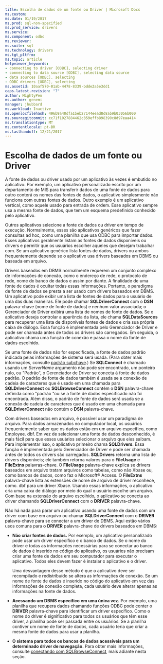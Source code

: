 ```yaml
---
title: Escolha de dados de um fonte ou Driver | Microsoft Docs
ms.custom: 
ms.date: 01/19/2017
ms.prod: sql-non-specified
ms.prod_service: drivers
ms.service: 
ms.component: odbc
ms.reviewer: 
ms.suite: sql
ms.technology: drivers
ms.tgt_pltfrm: 
ms.topic: article
helpviewer_keywords:
- connecting to driver [ODBC], selecting driver
- connecting to data source [ODBC], selecting data source
- data sources [ODBC], selecting
- ODBC drivers [ODBC], selecting
ms.assetid: 10aaf570-01ab-4478-8339-bdde2a5e3dd1
caps.latest.revision: "7"
author: MightyPen
ms.author: genemi
manager: jhubbard
ms.workload: Inactive
ms.openlocfilehash: 496b9a40dfa1beb27144eead8d8ab9b03056b000
ms.sourcegitcommit: cc71f1027884462c359effb898390c8d97eaa414
ms.translationtype: MT
ms.contentlocale: pt-BR
ms.lasthandoff: 12/21/2017
---
```

# <a name="choosing-a-data-source-or-driver"></a>Escolha de dados de um fonte ou Driver
A fonte de dados ou driver usado por um aplicativo às vezes é embutido no aplicativo. Por exemplo, um aplicativo personalizado escrito por um departamento de MIS para transferir dados de uma fonte de dados para outro conterá os nomes das fontes de dados, o aplicativo simplesmente não funciona com outras fontes de dados. Outro exemplo é um aplicativo vertical, como aquele usado para entrada de ordem. Esse aplicativo sempre usa a mesma fonte de dados, que tem um esquema predefinido conhecido pelo aplicativo.  
  
 Outros aplicativos selecione a fonte de dados ou driver em tempo de execução. Normalmente, esses são aplicativos genéricos que fazer consultas ad hoc, como uma planilha que usa ODBC para importar dados. Esses aplicativos geralmente listam as fontes de dados disponíveis ou drivers e permitir que os usuários escolher aqueles que desejam trabalhar com. Se um aplicativo genérico lista fontes de dados, drivers ou ambos frequentemente depende se o aplicativo usa drivers baseados em DBMS ou baseada em arquivo.  
  
 Drivers baseados em DBMS normalmente requerem um conjunto complexo de informações de conexão, como o endereço de rede, o protocolo de rede, nome do banco de dados e assim por diante. A finalidade de uma fonte de dados é ocultar todas essas informações. Portanto, o paradigma de fonte de dados se presta a ser usado com drivers baseados em DBMS. Um aplicativo pode exibir uma lista de fontes de dados para o usuário de uma das duas maneiras. Ele pode chamar **SQLDriverConnect** com o **DSN** palavra-chave (nome de fonte de dados) e nenhum valor associada; o Gerenciador de Driver exibirá uma lista de nomes de fonte de dados. Se o aplicativo deseja controlar a aparência da lista, ele chama **SQLDataSources** para recuperar uma lista de disponíveis fontes de dados e cria sua própria caixa de diálogo. Essa função é implementada pelo Gerenciador de Driver e pode ser chamada antes de todos os drivers são carregados. Em seguida, o aplicativo chama uma função de conexão e passa o nome da fonte de dados escolhido.  
  
 Se uma fonte de dados não for especificada, a fonte de dados padrão indicada pelas informações de sistema será usada. (Para obter mais informações, consulte [padrão subchave](../../../odbc/reference/install/default-subkey.md).) Se **SQLConnect** é chamado usando um *ServerName* argumento não pode ser encontrado, um ponteiro nulo, ou "Padrão", o Gerenciador de Driver se conecta à fonte de dados padrão. O padrão de fonte de dados também é usada se a conexão de cadeia de caracteres que é usado em uma chamada para **SQLDriverConnect** ou **SQLBrowseConnect** contém o **DSN** palavra-chave definida como "padrão "ou se a fonte de dados especificado não foi encontrada. Além disso, o padrão de fonte de dados será usada se a conexão de cadeia de caracteres que é usado em uma chamada para **SQLDriverConnect** não contém o **DSN** palavra-chave.  
  
 Com drivers baseados em arquivo, é possível usar um paradigma de arquivo. Para dados armazenados no computador local, os usuários frequentemente saber que os dados estão em um arquivo específico, como Employee. dbf. Em vez de selecionar uma fonte de dados desconhecido, é mais fácil para que esses usuários selecionar o arquivo que eles saibam. Para implementar isso, o aplicativo primeiro chama **SQLDrivers**. Essa função é implementada pelo Gerenciador de Driver e pode ser chamada antes de todos os drivers são carregados. **SQLDrivers** retorna uma lista de drivers disponíveis; ele também retorna valores para o **FileUsage** e **FileExtns** palavras-chave. O **FileUsage** palavra-chave explica se drivers baseados em arquivo tratam arquivos como tabelas, como não Xbase ou, como bancos de dados, como faz o Microsoft® Access. O **FileExtns** palavra-chave lista as extensões de nome de arquivo de driver reconhece, como. dbf para um driver Xbase. Usando essas informações, o aplicativo cria uma caixa de diálogo por meio do qual o usuário escolhe um arquivo. Com base na extensão do arquivo escolhido, o aplicativo se conecta ao driver chamando **SQLDriverConnect** com o **DRIVER** palavra-chave.  
  
 Não há nada para parar um aplicativo usando uma fonte de dados com um driver com base em arquivo ou chamar **SQLDriverConnect** com o **DRIVER** palavra-chave para se conectar a um driver de DBMS. Aqui estão vários usos comuns para o **DRIVER** palavra-chave de drivers baseados em DBMS:  
  
-   **Não criar fontes de dados.** Por exemplo, um aplicativo personalizado pode usar um driver específico e o banco de dados. Se o nome do driver e todas as informações necessárias para se conectar ao banco de dados é inserido no código do aplicativo, os usuários não precisam criar uma fonte de dados em seu computador para executar o aplicativo. Todos eles devem fazer é instalar o aplicativo e o driver.  
  
     Uma desvantagem desse método é que o aplicativo deve ser recompilado e redistribuído se altera as informações de conexão. Se um nome de fonte de dados é inserido no código do aplicativo em vez das informações de conexão completa, cada usuário deve alterar apenas as informações na fonte de dados.  
  
-   **Acessando um DBMS específico em uma única vez.** Por exemplo, uma planilha que recupera dados chamando funções ODBC pode conter o **DRIVER** palavra-chave para identificar um driver específico. Como o nome do driver é significativo para todos os usuários que têm esse driver, a planilha pode ser passada entre os usuários. Se a planilha contiver um nome de fonte de dados, cada usuário teria que criar a mesma fonte de dados para usar a planilha.  
  
-   **O sistema para todos os bancos de dados acessíveis para um determinado driver de navegação.** Para obter mais informações, consulte [conectando com SQLBrowseConnect](../../../odbc/reference/develop-app/connecting-with-sqlbrowseconnect.md), mais adiante nesta seção.
